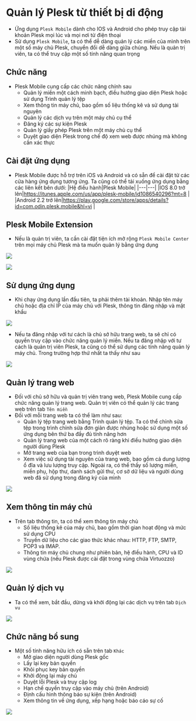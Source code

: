 # Quản lý Plesk từ thiết bị di động
- Ứng dụng `Plesk Mobile` dành cho IOS và Android cho phép truy cập tài khoản Plesk mọi lúc và mọi nơi từ điện thoại
- Sử dụng `Plesk Mobile`, ta có thể dễ dàng quản lý các miền của mình trên một số máy chủ Plesk, chuyển đổi dễ dàng giữa chúng. Nếu là quản trị viên, ta có thể truy cập một số tính năng quan trọng
## Chức năng
- Plesk Mobile cung cấp các chức năng chính sau
	+ Quản lý miền một cách minh bạch, điều hướng giao diện Plesk hoặc sử dụng Trình quản lý tệp
	+ Xem thông tin máy chủ, bao gồm số liệu thống kê và sử dụng tài nguyên
	+ Quản lý các dịch vụ trên một máy chủ cụ thể
	+ Đăng ký các sự kiện Plesk
	+ Quản lý giấy phép Plesk trên một máy chủ cụ thể
	+ Duyệt giao diện Plesk trong chế độ xem web được nhúng mà không cần xác thực
## Cài đặt ứng dụng
- Plesk Mobile được hỗ trợ trên iOS và Android và có sẵn để cài đặt từ các cửa hàng ứng dụng tương ứng. Ta cũng có thể tải xuống ứng dụng bằng các liên kết bên dưới:
|Hệ điều hành|Plesk Mobile|
|---|---|
|IOS 8.0 trở lên|https://itunes.apple.com/us/app/plesk-mobile/id1086540296?mt=8 |
|Android 2.2 trở lên|https://play.google.com/store/apps/details?id=com.odin.plesk.mobile&hl=vi |

## Plesk Mobile Extension
- Nếu là quản trị viên, ta cần cài đặt tiện ích mở rộng `Plesk Mobile Center` trên mọi máy chủ Plesk mà ta muốn quản lý bằng ứng dụng

![](./images/pleskmobile.png)

![](./images/pleskmobile1.png)

## Sử dụng ứng dụng
- Khi chạy ứng dụng lần đầu tiên, ta phải thêm tài khoản. Nhập tên máy chủ hoặc địa chỉ IP của máy chủ với Plesk, thông tin đăng nhập và mật khẩu

![](./images/pleskmobile2.png)

- Nếu ta đăng nhập với tư cách là chủ sở hữu trang web, ta sẽ chỉ có quyền truy cập vào chức năng quản lý miền. Nếu ta đăng nhập với tư cách là quản trị viên Plesk, ta cũng có thể sử dụng các tính năng quản lý máy chủ. Trong trường hợp thứ nhất ta thấy như sau

![](./images/pleskmobile3.png)

## Quản lý trang web
- Đối với chủ sở hữu và quản trị viên trang web, Plesk Mobile cung cấp chức năng quản lý trang web. Quản trị viên có thể quản lý các trang web trên tab `Tên miền`
- Đối với mỗi trang web ta có thể làm như sau:
	+ Quản lý tệp trang web bằng Trình quản lý tệp. Ta có thể chỉnh sửa tệp trong trình chỉnh sửa đơn giản được nhúng hoặc sử dụng một số ứng dụng bên thứ ba đầy đủ tính năng hơn
	+ Quản lý trang web của một cách rõ ràng khi điều hướng giao diện người dùng Plesk
	+ Mở trang web của bạn trong trình duyệt web
	+ Xem việc sử dụng tài nguyên của trang web, bao gồm cả dung lượng ổ đĩa và lưu lượng truy cập. Ngoài ra, có thể thấy số lượng miền, miền phụ, hộp thư, danh sách gửi thư, cơ sở dữ liệu và người dùng web đã sử dụng trong đăng ký của mình

![](./images/pleskmobile4.png)

## Xem thông tin máy chủ 
- Trên tab thông tin, ta có thể xem thông tin máy chủ
	+ Số liệu thống kê của máy chủ, bao gồm thời gian hoạt động và mức sử dụng CPU
	+ Truyền dữ liệu cho các giao thức khác nhau: HTTP, FTP, SMTP, POP3 và IMAP.
	+ Thông tin máy chủ chung như phiên bản, hệ điều hành, CPU và ID vùng chứa (nếu Plesk được cài đặt trong vùng chứa Virtuozzo)

![](./images/pleskmobile5.png)

## Quản lý dịch vụ
- Ta có thể xem, bắt đầu, dừng và khởi động lại các dịch vụ trên tab `Dịch vu`

![](./images/pleskmobile6.png)

## Chức năng bổ sung
- Một số tính năng hữu ích có sẵn trên tab `Khác`
	+ Mở giao diện người dùng Plesk gốc
	+ Lấy lại key bản quyền
	+ Khôi phục key bản quyền
	+ Khởi động lại máy chủ
	+ Duyệt lỗi Plesk và truy cập log
	+ Hạn chế quyền truy cập vào máy chủ (trên Android)
	+ Định cấu hình thông báo sự kiện (trên Android)
	+ Xem thông tin về ứng dụng, xếp hạng hoặc báo cáo sự cố

![](./images/pleskmobile7.png)